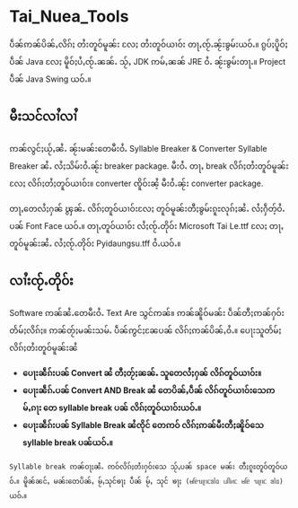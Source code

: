 # Tai_Nuea_Tools

ပဵၼ်ဢၼ်ပိၼ်ႇလိၵ်ႈ တႆးတူဝ်မူၼ်း လႄႈ တႆးတူဝ်ယၢဝ်း တႃႇၸႂ်ႉၼႂ်းၶွမ်းယဝ်ႉ။
ၵွပ်ႈပိူဝ်ႈပဵၼ် Java လႄႈ မိူဝ်ႈပႆႇၸႂ်ႉၼၼ်ႉ သႂ်ႇ JDK ဢမ်ႇၼၼ် JRE ဝႆႉ ၼႂ်းၶွမ်းတႃႉ။
Project ပဵၼ် Java Swing ယဝ်ႉ။  

## မီးသင်လၢႆလၢႆ

ဢၼ်လွင်ႈယႂ်ႇၼႆႉ ၼႂ်းမၼ်းတေမီးဝႆႉ Syllable Breaker & Converter
Syllable Breaker ၼႆႉ လႆႈသိမ်းဝႆႉၼႂ်း breaker package. မီးဝႆႉ တႃႇ break
လိၵ်ႈတႆးတူဝ်မူၼ်းလႄႈ လိၵ်ႈတႆႈတူဝ်ယၢဝ်း။ converter ၸိူဝ်းၼႆ့ မီးဝႆႉၼႂ်း converter package. 

တႃႇတေလႆႈႁၼ် ၾွၼ်ႉ လိၵ်ႈတူဝ်ယၢဝ်းလႄႈ တူဝ်မူၼ်းတီႈၶွမ်းၵူႊလုၵ်ႈၼႆႉ
လႆႈႁဵတ့်ဝႆႉပၼ် Font Face ယဝ်ႉ။ တႃႇတူဝ်ယၢဝ်း လႆႈၸႂ်ႉတိုဝ်း Microsoft Tai Le.ttf 
လႄႈ တႃႇတူဝ်မူၼ်းၼႆႉ လႆႈၸႂ်ႉတိုဝ်း Pyidaungsu.tff ဝႆႉယဝ်ႉ။

## လၢႆးၸႂ်ႉတိုဝ်း
Software ဢၼ်ၼႆႉတေမီးဝႆႉ Text Are သွင်ဢၼ်။ ဢၼ်ၼိူဝ်မၼ်း ပဵၼ်တီႈဢၼ်ႁဝ်းတႅမ်ႈလိၵ်ႈ။
ဢၼ်တႂ်ႈမၼ်းသမ်ႉ ပဵၼ်ဢွင်ႈၼႄပၼ် လိၵ်ႈဢၼ်ပိၼ်ႇဝႆႉ။ 
ပေႃးသူတႅမ်ႈလိၵ်ႈတႆးတူဝ်မူၼ်းၼႆ 
* **ပေႃးၼဵၵ်းပၼ် Convert ၼႆ တီႈတႂ်ႈၼၼ်ႉ သူတေလႆႈႁၼ် လိၵ်တူဝ်ယၢဝ်း။**
* **ပေႃးၼဵၵ်ႉပၼ် Convert AND Break ၼႆ တေပိၼ်ႇပဵၼ် လိၵ်တူဝ်ယၢဝ်းသေဢမ်ႇၵႃး တေ syllable break ပၼ် လိၵ်ႈတူဝ်ယၢဝ်းယဝ်ႉ။**
* **ပေႃးၼဵၵ်းပၼ် Syllable Break ၼႆၸိုင် တေဢဝ် လိၵ်ႈဢၼ်မီးတီႈၼိူဝ်သေ syllable break ပၼ်ယဝ်ႉ။**

`Syllable break ဢၼ်ဝႃႈၼႆႉ ဢဝ်လိၵ်ႈတႆးႁဝ်းသေ သႂ်ႇပၼ် space မၼ်း တီႈၵူႊတူဝ်တူဝ်ယဝ်ႉ။
မိူၼ်ၼင်ႇ မၼ်းတေပိၼ်ႇ မႂ်ႇသုင်ၶႃႈ ပဵၼ် မႂ်ႇ သုင် ၶႃႈ (ᥛᥬᥱᥔᥧᥒᥴᥑᥣᥲ ᥙᥥᥢᥴ ᥛᥬᥱ ᥔᥧᥒᥴ ᥑᥣᥲ) ယဝ်ႉ။
`
